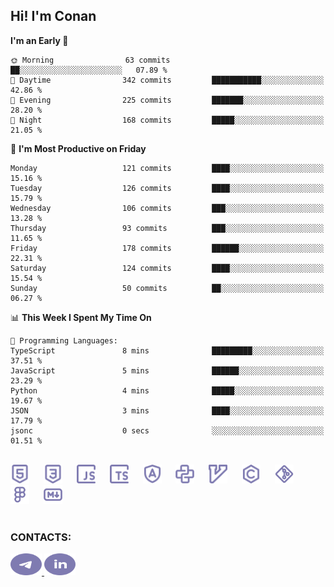 ## Hi! I'm Conan

<!--START_SECTION:waka-->
**I'm an Early 🐤** 

```text
🌞 Morning                63 commits          ██░░░░░░░░░░░░░░░░░░░░░░░   07.89 % 
🌆 Daytime                342 commits         ███████████░░░░░░░░░░░░░░   42.86 % 
🌃 Evening                225 commits         ███████░░░░░░░░░░░░░░░░░░   28.20 % 
🌙 Night                  168 commits         █████░░░░░░░░░░░░░░░░░░░░   21.05 % 
```
📅 **I'm Most Productive on Friday** 

```text
Monday                   121 commits         ████░░░░░░░░░░░░░░░░░░░░░   15.16 % 
Tuesday                  126 commits         ████░░░░░░░░░░░░░░░░░░░░░   15.79 % 
Wednesday                106 commits         ███░░░░░░░░░░░░░░░░░░░░░░   13.28 % 
Thursday                 93 commits          ███░░░░░░░░░░░░░░░░░░░░░░   11.65 % 
Friday                   178 commits         ██████░░░░░░░░░░░░░░░░░░░   22.31 % 
Saturday                 124 commits         ████░░░░░░░░░░░░░░░░░░░░░   15.54 % 
Sunday                   50 commits          ██░░░░░░░░░░░░░░░░░░░░░░░   06.27 % 
```


📊 **This Week I Spent My Time On** 

```text
💬 Programming Languages: 
TypeScript               8 mins              █████████░░░░░░░░░░░░░░░░   37.51 % 
JavaScript               5 mins              ██████░░░░░░░░░░░░░░░░░░░   23.29 % 
Python                   4 mins              █████░░░░░░░░░░░░░░░░░░░░   19.67 % 
JSON                     3 mins              ████░░░░░░░░░░░░░░░░░░░░░   17.79 % 
jsonc                    0 secs              ░░░░░░░░░░░░░░░░░░░░░░░░░   01.51 % 
```


<!--END_SECTION:waka-->


<br>

<div align="left">
  <img src="icons/skills/html.svg" height="30" alt="html5"/>
  <img width="15"/>
  <img src="icons/skills/css.svg" height="30" alt="css"/>
    <img width="15"/>
  <img src="icons/skills/javascript.svg" height="30" alt="javascript"/>
  <img width="15"/>
  <img src="icons/skills/typescript.svg" height="30" alt="typescript"/>
  <img width="15"/>
  <img src="icons/skills/angular.svg" height="30" alt="angular"/>
  <img width="15"/>
  <img src="icons/skills/python.svg" height="30" alt="python"/>
  <img width="15"/>
  <img src="icons/skills/vim.svg" height="30" alt="vim"  />
  <img width="15"/>
  <img src="icons/skills/c.svg" height="30" alt="c"/>
  <img width="15"/>
  <img src="icons/skills/git.svg" height="30" alt="git"/>
  <img width="15"/>
  <img src="icons/skills/figma.svg" height="30" alt="figma"/>
  <img width="15"/>
  <img src="icons/skills/markdown.svg" height="30" alt="markdown"/>
</div>

<br>


### CONTACTS:

<div align="left">
  <a href="https://t.me/gkkconan">
    <img src="icons/contacts/telegram.svg" width="50" height="35" alt="telegram"/>
  </a>
  <a href="https://www.linkedin.com/in/gkkconan">
    <img src="icons/contacts/linkedin.svg" width="50" height="35" alt="linkedin"/>
  </a>
</div>
